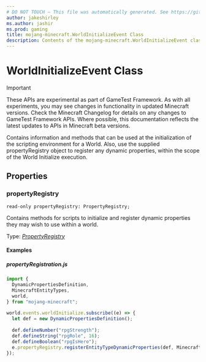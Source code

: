 ```yaml
---
# DO NOT TOUCH — This file was automatically generated. See https://github.com/Mojang/MinecraftScriptingApiDocsGenerator to modify descriptions, examples, etc.
author: jakeshirley
ms.author: jashir
ms.prod: gaming
title: mojang-minecraft.WorldInitializeEvent Class
description: Contents of the mojang-minecraft.WorldInitializeEvent class.
---
```

# WorldInitializeEvent Class
>[!IMPORTANT]
>These APIs are experimental as part of GameTest Framework. As with all experiments, you may see changes in functionality in updated Minecraft versions. Check the Minecraft Changelog for details on any changes to GameTest Framework APIs. Where possible, this documentation reflects the latest updates to APIs in Minecraft beta versions.

Contains information and methods that can be used at the initialization of the scripting environment for a World. Also, use the supplied propertyRegistry object to register any dynamic properties, within the scope of the World Initialize execution.

## Properties
### **propertyRegistry**
`read-only propertyRegistry: PropertyRegistry;`

Contains methods for scripts to initialize and register dynamic properties they may wish to use within a world.

Type: [*PropertyRegistry*](PropertyRegistry.md)


#### Examples
##### ***propertyRegistration.js***
```javascript
import {
  DynamicPropertiesDefinition,
  MinecraftEntityTypes,
  world,
} from "mojang-minecraft";
​
world.events.worldInitialize.subscribe((e) => {
  let def = new DynamicPropertiesDefinition();
  
  def.defineNumber("rpgStrength");
  def.defineString("rpgRole", 16);
  def.defineBoolean("rpgIsHero");
  e.propertyRegistry.registerEntityTypeDynamicProperties(def, MinecraftEntityTypes.skeleton);
});
```
